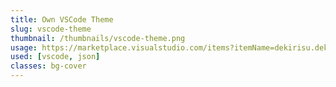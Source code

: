 ```yaml
---
title: Own VSCode Theme
slug: vscode-theme
thumbnail: /thumbnails/vscode-theme.png
usage: https://marketplace.visualstudio.com/items?itemName=dekirisu.dekirisu-rust-themes
used: [vscode, json]
classes: bg-cover
---
```

